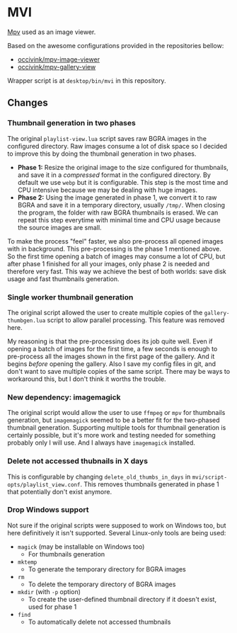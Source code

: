 # MVI

[Mpv](https://github.com/mpv-player/mpv) used as an image viewer.

Based on the awesome configurations provided in the repositories bellow:

- [occivink/mpv-image-viewer](https://github.com/occivink/mpv-image-viewer)
- [occivink/mpv-gallery-view](https://github.com/occivink/mpv-gallery-view)

Wrapper script is at `desktop/bin/mvi` in this repository.

## Changes

### Thumbnail generation in two phases

The original `playlist-view.lua` script saves raw BGRA images in the configured directory. Raw images consume a lot of disk space so I decided to improve this by doing the thumbnail generation in two phases.

- **Phase 1:** Resize the original image to the size configured for thumbnails, and save it in a *compressed* format in the configured directory. By default we use `webp` but it is configurable. This step is the most time and CPU intensive because we may be dealing with huge images.
- **Phase 2:** Using the image generated in phase 1, we convert it to raw BGRA and save it in a temporary directory, usually `/tmp/`. When closing the program, the folder with raw BGRA thumbnails is erased. We can repeat this step everytime with minimal time and CPU usage because the source images are small.

To make the process "feel" faster, we also pre-process all opened images with in background. This pre-processing is the phase 1 mentioned above. So the first time opening a batch of images may consume a lot of CPU, but after phase 1 finished for all your images, only phase 2 is needed and therefore very fast.
This way we achieve the best of both worlds: save disk usage and fast thumbnails generation.

### Single worker thumbnail generation

The original script allowed the user to create multiple copies of the `gallery-thumbgen.lua` script to allow parallel processing. This feature was removed here.

My reasoning is that the pre-processing does its job quite well. Even if opening a batch of images for the first time, a few seconds is enough to pre-process all the images shown in the first page of the gallery. And it begins *before* opening the gallery.
Also I save my config files in git, and don't want to save multiple copies of the same script. There may be ways to workaround this, but I don't think it worths the trouble.

### New dependency: imagemagick

The original script would allow the user to use `ffmpeg` or `mpv` for thumbnails generation, but `imagemagick` seemed to be a better fit for the two-phased thumbnail generation. 
Supporting multiple tools for thumbnail generation is certainly possible, but it's more work and testing needed for something probably only I will use. And I always have `imagemagick` installed.

### Delete not accessed thubnails in X days

This is configurable by changing `delete_old_thumbs_in_days` in `mvi/script-opts/playlist_view.conf`. This removes thumbnails generated in phase 1 that potentially don't exist anymore.

### Drop Windows support

Not sure if the original scripts were supposed to work on Windows too, but here definitively it isn't supported. Several Linux-only tools are being used:

- `magick` (may be installable on Windows too)
  - For thumbnails generation
- `mktemp`
  - To generate the temporary directory for BGRA images
- `rm`
  - To delete the temporary directory of BGRA images
- `mkdir` (with `-p` option)
  - To create the user-defined thumbnail directory if it doesn't exist, used for phase 1
- `find`
  - To automatically delete not accessed thumbnails
